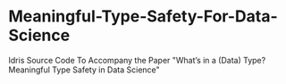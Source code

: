# Meaningful-Type-Safety-For-Data-Science
Idris Source Code To Accompany the Paper "What’s in a (Data) Type? Meaningful Type Safety in Data Science"
